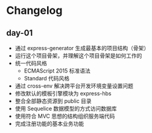 # Changelog

## day-01

- 通过 express-generator 生成最基本的项目结构（骨架）
- 运行这个项目骨架，并理解这个项目骨架是如何工作的
- 统一代码风格
  + ECMAScript 2015 标准语法
  + Standard 代码风格
- 通过 cross-env 解决跨平台开发环境变量设置问题
- 修改默认的模板引擎模块为 express-hbs
- 整合全部静态资源到 public 目录
- 使用 Sequelice 数据模型的方式访问数据库
- 使用符合 MVC 思想的结构组织服务端代码
- 完成注册功能的基本业务功能


